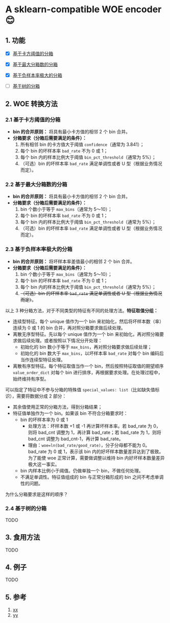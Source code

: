 # A sklearn-compatible WOE encoder :blush:

## 1. 功能

-   [x] [基于卡方阈值的分箱](#21-基于卡方阈值的分箱)

-   [x] [基于最大分箱数的分箱](#22-基于最大分箱数的分箱)

-   [x] [基于负样本率极大的分箱](#23-基于负样本率极大的分箱)

-   [ ] [基于树的分箱](#24-基于树的分箱)

## 2. WOE 转换方法

### 2.1 基于卡方阈值的分箱

-   **bin 的合并原则：** 将具有最小卡方值的相邻 2 个 bin 合并。
-   **分箱要求（分箱后需要满足的条件）：**
    1.  所有相邻 bin 的卡方值大于阈值 `confidence`（通常为 3.841）；
    2.  每个 bin 的坏样本率 `bad_rate` 不为 0 或 1；
    3.  每个 bin 内的样本比例大于阈值 `bin_pct_threshold`（通常为 5%）；
    4.  （可选）bin 的坏样本率 `bad_rate` 满足单调性或者 U 型（根据业务情况而定）。

### 2.2 基于最大分箱数的分箱

-   **bin 的合并原则：** 将具有最小卡方值的相邻 2 个 bin 合并。
-   **分箱要求（分箱后需要满足的条件）：**
    1.  bin 个数小于等于 `max_bins`（通常为 5～10）；
    2.  每个 bin 的坏样本率 `bad_rate` 不为 0 或 1；
    3.  每个 bin 内的样本比例大于阈值 `bin_pct_threshold`（通常为 5%）；
    4.  （可选）bin 的坏样本率 `bad_rate` 满足单调性或者 U 型（根据业务情况而定）。

### 2.3 基于负样本率极大的分箱

-   **bin 的合并原则：** 将坏样本率差值最小的相邻 2 个 bin 合并。
-   **分箱要求（分箱后需要满足的条件）：**
    1.  bin 个数小于等于 `max_bins`（通常为 5～10）；
    2.  每个 bin 的坏样本率 `bad_rate` 不为 0 或 1；
    3.  每个 bin 内的样本比例大于阈值 `bin_pct_threshold`（通常为 5%）；
    4.  ~~（可选）bin 的坏样本率 `bad_rate` 满足单调性或者 U 型（根据业务情况而定）~~。



以上 3 种分箱方法，对于不同类型的特征有不同的处理方法。**特征取值分组：**

-   连续型特征。每个 unique 值作为一个 bin 来初始化，然后将坏样本数（率）连续为 0 或 1 的 bin 合并，再对照分箱要求做后续处理。
-   离散无序型特征。先以每个 unique 值作为一个 bin 来初始化，再对照分箱要求做后续处理。或者按照以下情况分开处理：
    -   初始化的 bin 数小于等于 `max_bins`，再对照分箱要求做后续处理；
    -   初始化的 bin 数大于 `max_bins`，以坏样本率 `bad_rate` 对每个 bin  编码后当作连续型特征处理。
-   离散有序型特征。每个特征取值当作一个 bin，然后按照特征取值的期望顺序 `value_order_dict` 对每个 bin 进行排序，再根据要求处理。在处理过程中，始终维持有序型。



可以指定了特征中不参与分箱的特殊值 `special_values: list`（比如缺失值标识），需要将数据分成 2 部分：

-   其余值使用正常的分箱方法，得到分箱结果；
-   特征值单独作为一个 bin。如果该 bin 不符合分箱要求时：
    -   bin 的坏样本率为 0 或 1
        -   处理方法：坏样本数 +1 或 -1 再计算坏样本率。若 bad_rate 为 0， 则将 bad_cnt 调整为 1，再计算 bad_rate；若 bad_rate 为 1，则将 bad_cnt 调整为 bad_cnt-1，再计算 bad_rate。
        -   理由：`woe=ln(bad_rate/good_rate)`，分子分母都不能为 0。bad_rate 为 0 或 1，表示该 bin 内的好坏样本数量差异达到了极致。为了能使 woe 正常计算，需要做调整以维持 bin 内好坏样本数量差异极大这一事实。
    -   bin 内样本比例小于阈值。仍做单独一个 bin，不做任何处理。
    -   不满足单调性。特征值组成的 bin 与正常分箱形成的 bin 之间不考虑单调性的问题。



为什么分箱要求是这样的顺序？









### 2.4 基于树的分箱

TODO



## 3. 食用方法

TODO



## 4. 例子

TODO



## 5. 参考

1. [xx](link)
2. [yy](link)


